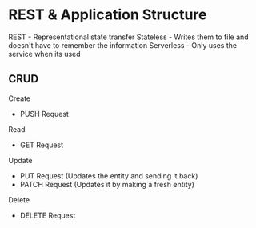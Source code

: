 # REST & Application Structure

REST - Representational state transfer
Stateless - Writes them to file and doesn't have to remember the information
Serverless - Only uses the service when its used

## CRUD
Create
- PUSH Request

Read
- GET Request

Update
- PUT Request (Updates the entity and sending it back)
- PATCH Request (Updates it by making a fresh entity)

Delete
- DELETE Request
